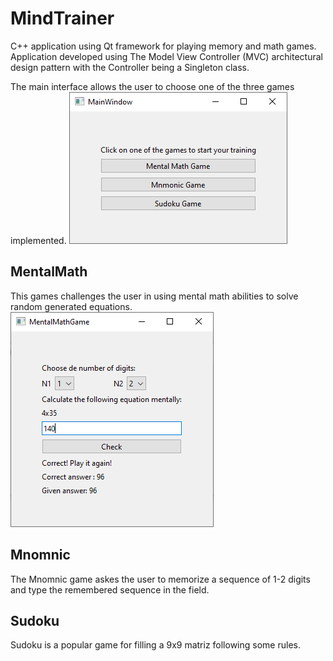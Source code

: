 # MindTrainer
C++ application using Qt framework for playing memory and math games.
Application developed using The Model View Controller (MVC) architectural design pattern with the Controller being a Singleton class.

The main interface allows the user to choose one of the three games implemented.
<img src="./images/menu.png"/>

## MentalMath
This games challenges the user in using mental math abilities to solve random generated equations.
<img src="./images/math.png"/>

## Mnomnic
The Mnomnic game askes the user to memorize a sequence of 1-2 digits and type the remembered sequence in the field.

## Sudoku
Sudoku is a popular game for filling a 9x9 matriz following some rules.